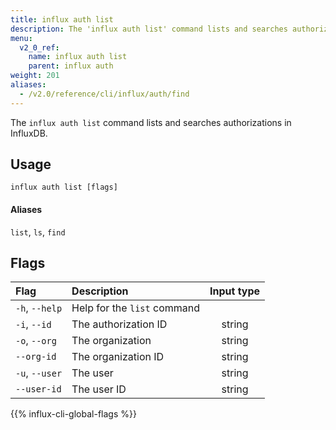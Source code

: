 ```yaml
---
title: influx auth list
description: The 'influx auth list' command lists and searches authorizations in InfluxDB.
menu:
  v2_0_ref:
    name: influx auth list
    parent: influx auth
weight: 201
aliases:
  - /v2.0/reference/cli/influx/auth/find
---
```


The `influx auth list` command lists and searches authorizations in InfluxDB.

## Usage
```
influx auth list [flags]
```

#### Aliases
`list`, `ls`, `find`

## Flags
| Flag           | Description                 | Input type  |
|:----           |:-----------                 |:----------: |
| `-h`, `--help` | Help for the `list` command |             |
| `-i`, `--id`   | The authorization ID        | string      |
| `-o`, `--org`  | The organization            | string      |
| `--org-id`     | The organization ID         | string      |
| `-u`, `--user` | The user                    | string      |
| `--user-id`    | The user ID                 | string      |

{{% influx-cli-global-flags %}}
